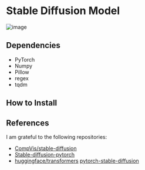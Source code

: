 # Stable Diffusion Model
![image](https://github.com/user-attachments/assets/87a17b82-9f6c-4700-adad-dd0b5e1ee211)


## Dependencies
- PyTorch
- Numpy
- Pillow
- regex
- tqdm
## How to Install

<!-- + ## How to Use + -->

## References
I am grateful to the following repositories:
- [CompVis/stable-diffusion](https://github.com/CompVis/stable-diffusion)
- [Stable-diffusion-pytorch](https://github.com/kjsman/stable-diffusion-pytorch?tab=readme-ov-file)
- [huggingface/transformers](https://github.com/huggingface/transformers)
  [pytorch-stable-diffusion](https://github.com/hkproj/pytorch-stable-diffusion/tree/main)
